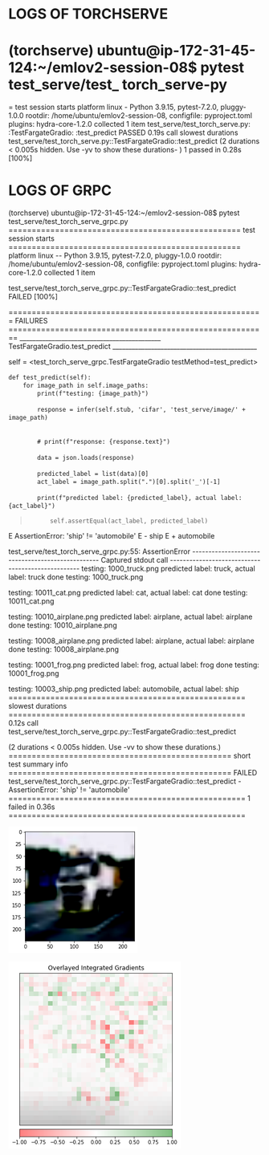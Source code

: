 # LOGS OF TORCHSERVE

(torchserve) ubuntu@ip-172-31-45-124:~/emlov2-session-08$ pytest test_serve/test_
torch_serve-py
==
= test session starts
platform linux - Python 3.9.15, pytest-7.2.0, pluggy-1.0.0
rootdir: /home/ubuntu/emlov2-session-08, configfile: pyproject.toml
plugins: hydra-core-1.2.0
collected 1 item
test_serve/test_torch_serve.py: :TestFargateGradio: :test_predict PASSED
0.19s call
slowest durations
test_serve/test_torch_serve.py::TestFargateGradio::test_predict
(2 durations < 0.005s hidden.
Use
-yv to show these durations-
)
1 passed in 0.28s
[100%]


# LOGS OF GRPC

(torchserve) ubuntu@ip-172-31-45-124:~/emlov2-session-08$ pytest test_serve/test_torch_serve_grpc.py 
================================================== test session starts ==================================================
platform linux -- Python 3.9.15, pytest-7.2.0, pluggy-1.0.0
rootdir: /home/ubuntu/emlov2-session-08, configfile: pyproject.toml
plugins: hydra-core-1.2.0
collected 1 item                                                                                                        

test_serve/test_torch_serve_grpc.py::TestFargateGradio::test_predict FAILED                                       [100%]

======================================================= FAILURES ========================================================
____________________________________________ TestFargateGradio.test_predict _____________________________________________

self = <test_torch_serve_grpc.TestFargateGradio testMethod=test_predict>

    def test_predict(self):
        for image_path in self.image_paths:
            print(f"testing: {image_path}")
    
            response = infer(self.stub, 'cifar', 'test_serve/image/' + image_path)
    
    
            # print(f"response: {response.text}")
    
            data = json.loads(response)
    
            predicted_label = list(data)[0]
            act_label = image_path.split(".")[0].split('_')[-1]
    
            print(f"predicted label: {predicted_label}, actual label: {act_label}")
    
>           self.assertEqual(act_label, predicted_label)
E           AssertionError: 'ship' != 'automobile'
E           - ship
E           + automobile

test_serve/test_torch_serve_grpc.py:55: AssertionError
------------------------------------------------- Captured stdout call --------------------------------------------------
testing: 1000_truck.png
predicted label: truck, actual label: truck
done testing: 1000_truck.png

testing: 10011_cat.png
predicted label: cat, actual label: cat
done testing: 10011_cat.png

testing: 10010_airplane.png
predicted label: airplane, actual label: airplane
done testing: 10010_airplane.png

testing: 10008_airplane.png
predicted label: airplane, actual label: airplane
done testing: 10008_airplane.png

testing: 10001_frog.png
predicted label: frog, actual label: frog
done testing: 10001_frog.png

testing: 10003_ship.png
predicted label: automobile, actual label: ship
=================================================== slowest durations ===================================================
0.12s call     test_serve/test_torch_serve_grpc.py::TestFargateGradio::test_predict

(2 durations < 0.005s hidden.  Use -vv to show these durations.)
================================================ short test summary info ================================================
FAILED test_serve/test_torch_serve_grpc.py::TestFargateGradio::test_predict - AssertionError: 'ship' != 'automobile'
=================================================== 1 failed in 0.36s ===================================================


![alt text](https://github.com/sparshk/emlov2-session-08/blob/main/logbook/download.png)

![alt text](https://github.com/sparshk/emlov2-session-08/blob/main/logbook/download-1.png)
